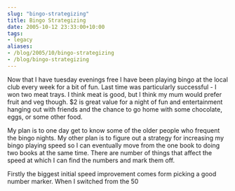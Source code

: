 ```yaml
---
slug: "bingo-strategizing"
title: Bingo Strategizing
date: 2005-10-12 23:33:00+10:00
tags:
- legacy
aliases:
- /blog/2005/10/bingo-strategizing
- /blog/bingo-strategizing
---
```


Now that I have tuesday evenings free I have been playing bingo at the local club every week for a bit of fun. Last time was particularly successful - I won two meat trays. I think meat is good, but I think my mum would prefer fruit and veg though. $2 is great value for a night of fun and entertainment hanging out with friends and the chance to go home with some chocolate, eggs, or some other food.

My plan is to one day get to know some of the older people who frequent the bingo nights. My other plan is to figure out a strategy for increasing my bingo playing speed so I can eventually move from the one book to doing two books at the same time. There are number of things that affect the speed at which I can find the numbers and mark them off.

Firstly the biggest initial speed improvement comes form picking a good number marker. When I switched from the 50
